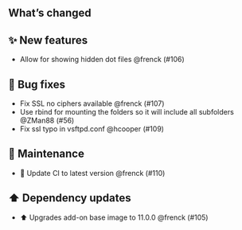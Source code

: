 ## What’s changed

## ✨ New features

- Allow for showing hidden dot files @frenck (#106)

## 🐛 Bug fixes

- Fix SSL no ciphers available @frenck (#107)
- Use rbind for mounting the folders so it will include all subfolders @ZMan88 (#56)
- Fix ssl typo in vsftpd.conf @hcooper (#109)

## 🧰 Maintenance

- 🚀 Update CI to latest version @frenck (#110)

## ⬆️ Dependency updates

- ⬆️ Upgrades add-on base image to 11.0.0 @frenck (#105)
